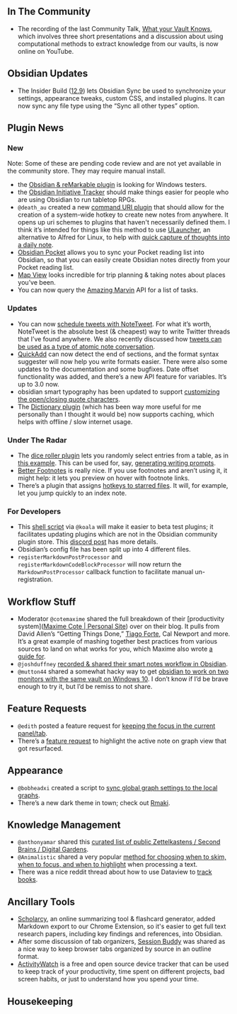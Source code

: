## In The Community
* The recording of the last Community Talk, [What your Vault Knows](https://youtu.be/58-Ue2mDy0k), which involves three short presentations and a discussion about using computational methods to extract knowledge from our vaults, is now online on YouTube. 
## Obsidian Updates
* The Insider Build ([12.9](https://forum.obsidian.md/t/obsidian-release-v0-12-8-insider-build/20214)) lets Obsidian Sync be used to synchronize your settings, appearance tweaks, custom CSS, and installed plugins. It can now sync any file type using the “Sync all other types” option.

## Plugin News

### New
Note: Some of these are pending code review and are not yet available in the community store. They may require manual install. 
* the [Obsidian & reMarkable plugin](https://github.com/cobalamin/obsidian-remarkable) is looking for Windows testers. 
* the [Obsidian Initiative Tracker](https://github.com/valentine195/obsidian-initiative-tracker) should make things easier for people who are using Obsidian to run tabletop RPGs. 
* `@death_au` created a new [command URI plugin](https://github.com/deathau/command-uri-obsidian) that should allow for the creation of a system-wide hotkey to create new notes from anywhere. It opens up uri schemes to plugins that haven't necessarily defined them. I think it’s intended for things like this method to use [ULauncher](https://ulauncher.io/), an alternative to Alfred for Linux, to help with [quick capture of thoughts into a daily note](https://forum.obsidian.md/t/linux-alfred-alternative-for-quick-caputure/20203). 
* [Obsidian Pocket](https://github.com/nybbles/obsidian-pocket/) allows you to sync your Pocket reading list into Obsidian, so that you can easily create Obsidian notes directly from your Pocket reading list.
* [Map View](https://github.com/esm7/obsidian-map-view) looks incredible for trip planning & taking notes about places you’ve been. 
* You can now query the [Amazing Marvin](https://github.com/obsidianmd/obsidian-releases/pull/343) API for a list of tasks. 
### Updates
* You can now [schedule tweets with NoteTweet](https://github.com/chhoumann/notetweet_obsidian/blob/master/GuideToSettingUpScheduler.md). For what it’s worth, NoteTweet is the absolute best (& cheapest) way to write Twitter threads that I’ve found anywhere. We also recently discussed how [tweets can be used as a type of atomic note conversation](https://discord.com/channels/686053708261228577/710585052769157141/857716879393423371). 
* [QuickAdd](https://github.com/chhoumann/quickadd) can now detect the end of sections, and the format syntax suggester will now help you write formats easier. There were also some updates to the documentation and some bugfixes. Date offset functionality was added, and there’s a new API feature for variables. It’s up to 3.0 now. 
* obsidian smart typography has been updated to support [customizing the open/closing quote characters](https://github.com/mgmeyers/obsidian-smart-typography/issues/5). 
* The [Dictionary plugin](https://github.com/phibr0/obsidian-dictionary) (which has been way more useful for me personally than I thought it would be) now supports caching, which helps with offline / slow internet usage. 

### Under The Radar
* The [dice roller plugin](https://github.com/valentine195/obsidian-dice-roller) lets you randomly select entries from a table, as in [this example](https://discord.com/channels/686053708261228577/805952223124520961/860471875678896159). This can be used for, say, [generating writing prompts](https://discord.com/channels/686053708261228577/805952223124520961/860534603521196062). 
* [Better Footnotes](https://github.com/alx-plugins/better-fn) is really nice. If you use footnotes and aren’t using it, it might help: it lets you preview on hover with footnote links. 
* There’s a plugin that assigns [hotkeys to starred files](https://github.com/Vinzent03/obsidian-shortcuts-for-starred-files). It will, for example, let you jump quickly to an index note.  
### For Developers
* This [shell script](https://github.com/kometenstaub/shell) via `@koala` will make it easier to beta test plugins; it facilitates updating plugins which are not in the Obsidian community plugin store. This [discord post](http://discordapp.com/channels/686053708261228577/840286238928797736/858448800737001522) has more details. 
* Obsidian’s config file has been split up into 4 different files. 
* `registerMarkdownPostProcessor` and `registerMarkdownCodeBlockProcessor` will now return the `MarkdownPostProcessor` callback function to facilitate manual un-registration.
## Workflow Stuff
* Moderator `@cotemaxime` shared the full breakdown of their [productivity system]([Maxime Cote | Personal Site](https://www.maximecote.me/blog/my-productivity-system-planning/)) over on their blog. It pulls from David Allen’s “Getting Things Done,” [Tiago Forte](https://twitter.com/fortelabs/status/1397572271548502020), Cal Newport and more. It’s a great example of mashing together best practices from various sources to land on what works for you, which Maxime also wrote [a guide for](https://www.maximecote.me/blog/how-to-architect-your-productivity-system-yourself/). 
* `@joshduffney` [recorded & shared their smart notes workflow in Obsidian](https://www.youtube.com/watch?v=o_pq43WzeEo&t). 
* `@mutton44` shared a somewhat hacky way to get [obsidian to work on two monitors with the same vault on Windows 10](http://discordapp.com/channels/686053708261228577/694233507500916796/860128416724025364). I don’t know if I’d be brave enough to try it, but I’d be remiss to not share. 

## Feature Requests
* `@edith` posted a feature request for [keeping the focus in the current panel/tab](https://forum.obsidian.md/t/keep-focus-in-current-pane-tab/20317).
* There’s a [feature request](https://forum.obsidian.md/t/selected-note-shown-highlighted-on-the-local-graph/9643/18) to highlight the active note on graph view that got resurfaced. 
## Appearance
* `@bobheadxi` created a script to [sync global graph settings to the local graphs](https://gist.github.com/bobheadxi/ad4bc77a7b8c80d26f7668dac8a47576). 
* There’s a new dark theme in town; check out [Rmaki](https://github.com/luke-rmaki/rmaki-obsidian). 
## Knowledge Management
* `@anthonyamar` shared this [curated list of public Zettelkastens / Second Brains / Digital Gardens](https://github.com/KasperZutterman/Second-Brain).
* `@Animalistic` shared a very popular [method for choosing when to skim, when to focus, and when to highlight](https://discord.com/channels/686053708261228577/694233507500916796/858514569978445854) when processing a text. 
* There was a nice reddit thread about how to use Dataview to [track books](https://www.reddit.com/r/ObsidianMD/comments/oa8q80/how_would_you_use_dataview_to_make_a_book_tracker/). 
## Ancillary Tools
*  [Scholarcy](https://www.scholarcy.com/), an online summarizing tool & flashcard generator, added Markdown export to our Chrome Extension, so it's easier to get full text research papers, including key findings and references, into Obsidian.
*  After some discussion of tab organizers, [Session Buddy](https://chrome.google.com/webstore/detail/session-buddy/edacconmaakjimmfgnblocblbcdcpbko) was shared as a nice way to keep browser tabs organized by source in an outline format. 
*  [ActivityWatch](https://activitywatch.net/) is a free and open source device tracker that can be used to keep track of your productivity, time spent on different projects, bad screen habits, or just to understand how you spend your time.
## Housekeeping